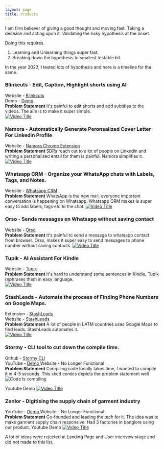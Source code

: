 ```yaml
---
layout: page
title: Products
---
```


I am firm believer of giving a good thought and moving fast.
Taking a decision and acting upon it.
Validating the risky hypothesis at the onset.

Doing this requires.
1. Learning and Unlearning things super fast.
2. Breaking down the hypothesis to smallest testable bit.

In the year 2023, I tested lots of hypothesis and here is a timeline for the same.

### Blinkcuts - Edit, Caption, Highlight shorts using AI
Website - <a href="https://www.blinkcuts.com" > Blinkcuts</a>    
Demo - <a href="https://app.blinkcuts.com"> Demo </a>   
**Problem Statement** It's painful to edit shorts and add subtitles to the videos. The aim is to make it super simple.  
[![Video Title](http://img.youtube.com/vi/79khflDwcfE/0.jpg)](https://www.youtube.com/watch?v=79khflDwcfE "Video Title")



### Namora - Automatically Generate Peronsalized Cover Letter For Linkedin Profile
Website - <a href="https://chrome.google.com/webstore/detail/namoraai-sales-copilot/mleienhkidcnflbldphiddoejcchhbng"> Namora Chrome Extension </a>  
**Problem Statement** SDRs reach out to a lot of people on Linkedin and writing a personalized email for them is painful. 
Namora simplifies it.
[![Video Title](http://img.youtube.com/vi/H9HPfrY9uH8/0.jpg)](http://www.youtube.com/watch?v=H9HPfrY9uH8 "Video Title")



### Whatsapp CRM - Organize your WhatsApp chats with Labels, Tags, and Notes.
Website - <a href="https://chrome.google.com/webstore/detail/whatsapp-crm-powered-by-c/kdemgnhhckefogkmgjmaeeepfjdngonj"> Whatsapp CRM </a>  
**Problem Statement** WhatsApp is the new mail, everyone important conversation is happening on Whatsapp.
Whatsapp CRM makes is super easy to add labels, tags etc to the chat.
[![Video Title](http://img.youtube.com/vi/wIe9Q6CnKYM/0.jpg)](http://www.youtube.com/watch?v=wIe9Q6CnKYM "Video Title")


### Orso - Sends messages on Whatsapp without saving contact
Website - <a href="https://orso.app"> Orso </a>  
**Problem Statement**  It's painful to send a message to whatsapp contact from browser.
Orso, makes it super easy to send messages to phone number without saving contacts.
[![Video Title](http://img.youtube.com/vi/LGmk7pZvoFI/0.jpg)](http://www.youtube.com/watch?v=LGmk7pZvoFI "Video Title")


### Tupik - AI Assistant For Kindle
Website - <a href="https://chrome.google.com/webstore/detail/tupik-gpt-to-read-you-fas/aeeagnflgcpidkelkpmbpjniadlhlgcj"> Tupik </a>  
**Problem Statement** It's hard to understand some sentences in Kindle, Tupik rephrases them in easy language.  
[![Video Title](http://img.youtube.com/vi/3SXheKRUTlA/0.jpg)](http://www.youtube.com/watch?v=3SXheKRUTlA "Video Title")


### StashLeads - Automate the process of Finding Phone Numbers on Google Maps.
Extension - <a href="https://chrome.google.com/webstore/detail/idphaihochmbfnemojcpcedanhiighmo"> StashLeads </a>  
Website - <a href="https://stashleads.com"> StashLeads </a>  
**Problem Statement** A lot of people in LATM countries uses Google Maps to find leads. StashLeads automates it.   
[![Video Title](http://img.youtube.com/vi/8kedtP6nNgQ/0.jpg)](http://www.youtube.com/watch?v=8kedtP6nNgQ "Video Title")

### Stormy - CLI tool to cut down the compile time.
Github - <a href="https://github.com/StormyApp/cli"> Stormy CLI </a>  
YouTube - <a href="https://youtu.be/pO1yM-iLTC8?si=BCaQdBJ0z27cYmxZ"> Demo </a> 
Website - No Longer Functional  
**Problem Statement** Compiling code locally takes time, I wanted to compile it in 4-5 seconds.
This xkcd comics depicts the problem statement well
![Code Is compiling](https://imgs.xkcd.com/comics/compiling.png)

Youtube Demo
[![Video Title](http://img.youtube.com/vi/pO1yM-iLTC8/0.jpg)](https://www.youtube.com/watch?v=pO1yM-iLTC8 "Video Title")

### Zenlor - Digitising the supply chain of garment industry
YouTube - <a href="https://youtu.be/grcXHsGBpbw"> Demo </a> 
Website - No Longer Functional   
**Problem Statement** Co-founded and leading the tech for it. The idea was to make garment supply chain responsive. Had 3 factories in banglore using our product.
Youtube Demo
[![Video Title](http://img.youtube.com/vi/grcXHsGBpbw/0.jpg)](https://youtu.be/grcXHsGBpbw "Video Title")


A lot of ideas were rejected at Landing Page and User interivew stage and did not made to this list.
